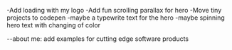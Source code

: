 -Add loading with my logo
-Add fun scrolling parallax for hero
-Move tiny projects to codepen
-maybe a typewrite text for the hero
-maybe spinning hero text with changing of color

--about me: add examples for cutting edge software products
